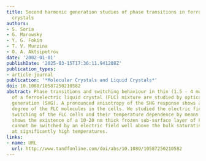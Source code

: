 ```yaml
---
title: Second harmonic generation studies of phase transitions in ferroelectric liquid
  crystals
authors:
- S. Soria
- G. Marowsky
- Y. G. Fokin
- T. V. Murzina
- O. A. Aktsipetrov
date: '2002-01-01'
publishDate: '2025-03-15T17:36:11.941208Z'
publication_types:
- article-journal
publication: '*Molecular Crystals and Liquid Crystals*'
doi: 10.1080/10587250210582
abstract: Phase transitions and switching behaviour in thin (1.5 - 4 mum) planar cells
  of a ferroelectric liquid crystal (FLC) mixture are studied by optical second harmonic
  generation (SHG). A pronounced anisotropy of the SHG response shows a high ordering
  degree of the FLC molecules in the cells. We studied the electric field-induced
  switching of the FLC cells and their temperature dependence by means of SHG. This
  shows the existence of a 10-20 nm thick frozen sub-surface layer of FLC molecules,which
  cannot be switched by an electric field well above the bulk saturating field and
  at significantly high temperatures.
links:
- name: URL
  url: http://www.tandfonline.com/doi/abs/10.1080/10587250210582
---
```


